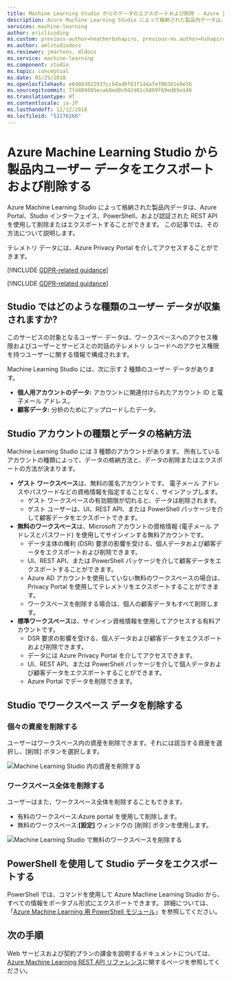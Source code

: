 ```yaml
---
title: Machine Learning Studio からのデータのエクスポートおよび削除 - Azure | Microsoft ドキュメント
description: Azure Machine Learning Studio によって格納された製品内データは、Azure Portal を使用して、および認証された REST API を介してエクスポートおよび削除することができます。 テレメトリ データには、Azure Privacy Portal を介してアクセスすることができます。 この記事では、その方法について説明します。
services: machine-learning
author: ericlicoding
ms.custom: previous-author=heatherbshapiro, previous-ms.author=hshapiro
ms.author: amlstudiodocs
ms.reviewer: jmartens, mldocs
ms.service: machine-learning
ms.component: studio
ms.topic: conceptual
ms.date: 05/25/2018
ms.openlocfilehash: e69883022937ccb4ad0f83f144afef0b5b1e0e56
ms.sourcegitcommit: 7fd404885ecab8ed0c942d81cb889f69ed69a146
ms.translationtype: HT
ms.contentlocale: ja-JP
ms.lasthandoff: 12/12/2018
ms.locfileid: "53276266"
---
```

# <a name="export-and-delete-in-product-user-data-from-azure-machine-learning-studio"></a>Azure Machine Learning Studio から製品内ユーザー データをエクスポートおよび削除する

Azure Machine Learning Studio によって格納された製品内データは、Azure Portal、Studio インターフェイス、PowerShell、および認証された REST API を使用して削除またはエクスポートすることができます。 この記事では、その方法について説明します。 

テレメトリ データには、Azure Privacy Portal を介してアクセスすることができます。 

[!INCLUDE [GDPR-related guidance](../../../includes/gdpr-dsr-and-stp-note.md)]

[!INCLUDE [GDPR-related guidance](../../../includes/gdpr-intro-sentence.md)]

## <a name="what-kinds-of-user-data-does-studio-collect"></a>Studio ではどのような種類のユーザー データが収集されますか?

このサービスの対象となるユーザー データは、ワークスペースへのアクセス権限およびユーザーとサービスとの対話のテレメトリ レコードへのアクセス権限を持つユーザーに関する情報で構成されます。

Machine Learning Studio には、次に示す 2 種類のユーザー データがあります。
- **個人用アカウントのデータ:** アカウントに関連付けられたアカウント ID と電子メール アドレス。
- **顧客データ:** 分析のためにアップロードしたデータ。

## <a name="studio-account-types-and-how-data-is-stored"></a>Studio アカウントの種類とデータの格納方法

Machine Learning Studio には 3 種類のアカウントがあります。 所有しているアカウントの種類によって、データの格納方法と、データの削除またはエクスポートの方法が決まります。

- **ゲスト ワークスペース**は、無料の匿名アカウントです。 電子メール アドレスやパスワードなどの資格情報を指定することなく、サインアップします。
    -  ゲスト ワークスペースの有効期限が切れると、データは削除されます。
    - ゲスト ユーザーは、UI、REST API、または PowerShell パッケージを介して顧客データをエクスポートできます。
- **無料のワークスペース**は、Microsoft アカウントの資格情報 (電子メール アドレスとパスワード) を使用してサインインする無料アカウントです。
    - データ主体の権利 (DSR) 要求の影響を受ける、個人データおよび顧客データをエクスポートおよび削除できます。
    - UI、REST API、または PowerShell パッケージを介して顧客データをエクスポートすることができます。
    - Azure AD アカウントを使用していない無料のワークスペースの場合は、Privacy Portal を使用してテレメトリをエクスポートすることができます。
    - ワークスペースを削除する場合は、個人の顧客データもすべて削除します。
- **標準ワークスペース**は、サインイン資格情報を使用してアクセスする有料アカウントです。
    - DSR 要求の影響を受ける、個人データおよび顧客データをエクスポートおよび削除できます。
    - データには Azure Privacy Portal を介してアクセスできます。
    - UI、REST API、または PowerShell パッケージを介して個人データおよび顧客データをエクスポートすることができます。
    - Azure Portal でデータを削除できます。

## <a name="delete-workspace-data-in-studio"></a>Studio でワークスペース データを削除する 

### <a name="delete-individual-assets"></a>個々の資産を削除する

ユーザーはワークスペース内の資産を削除できます。それには該当する資産を選択し、[削除] ボタンを選択します。

![Machine Learning Studio 内の資産を削除する](./media/export-delete-personal-data-dsr/delete-studio-asset.png)

### <a name="delete-an-entire-workspace"></a>ワークスペース全体を削除する

ユーザーはまた、ワークスペース全体を削除することもできます。
- 有料のワークスペース:Azure portal を使用して削除します。
- 無料のワークスペース:**[設定]** ウィンドウの [削除] ボタンを使用します。

![Machine Learning Studio で無料のワークスペースを削除する](./media/export-delete-personal-data-dsr/delete-studio-data-workspace.png)
 
## <a name="export-studio-data-with-powershell"></a>PowerShell を使用して Studio データをエクスポートする
PowerShell では、コマンドを使用して Azure Machine Learning Studio から、すべての情報をポータブル形式にエクスポートできます。 詳細については、「[Azure Machine Learning 用 PowerShell モジュール](powershell-module.md)」を参照してください。

## <a name="next-steps"></a>次の手順

Web サービスおよび契約プランの課金を説明するドキュメントについては、[Azure Machine Learning REST API リファレンス](https://docs.microsoft.com/rest/api/machinelearning/)に関するページを参照してください。 
